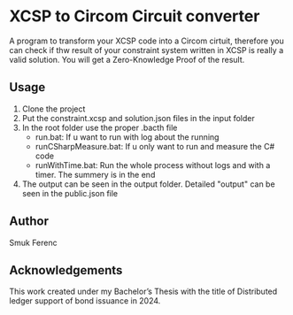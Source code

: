 # XCSP to Circom Circuit converter

A program to transform your XCSP code into a Circom cirtuit, therefore you can check if thw result of your constraint system written in XCSP is really a valid solution. You will get a Zero-Knowledge Proof of the result.

## Usage

 1. Clone the project
 2. Put the constraint.xcsp and solution.json files in the input folder
 3. In the root folder use the proper .bacth file
    - run.bat: If u want to run with log about the running
    - runCSharpMeasure.bat: If u only want to run and measure the C# code
    - runWithTime.bat: Run the whole process without logs and with a timer. The summery is in the end
 4. The output can be seen in the output folder. Detailed "output" can be seen in the public.json file

## Author

Smuk Ferenc

## Acknowledgements

This work created under my Bachelor’s Thesis with the title of Distributed ledger support of bond issuance in 2024.

